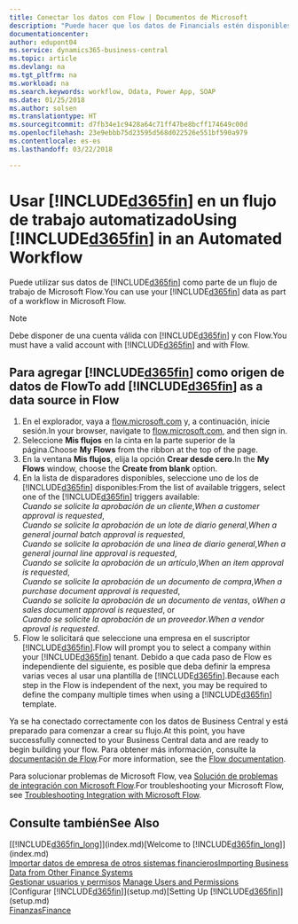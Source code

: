 ```yaml
---
title: Conectar los datos con Flow | Documentos de Microsoft
description: "Puede hacer que los datos de Financials estén disponibles como un origen de datos y especificar una URL de OData de sus servicios web para generar un flujo de trabajo automatizado."
documentationcenter: 
author: edupont04
ms.service: dynamics365-business-central
ms.topic: article
ms.devlang: na
ms.tgt_pltfrm: na
ms.workload: na
ms.search.keywords: workflow, Odata, Power App, SOAP
ms.date: 01/25/2018
ms.author: solsen
ms.translationtype: HT
ms.sourcegitcommit: d7fb34e1c9428a64c71ff47be8bcff174649c00d
ms.openlocfilehash: 23e9ebbb75d23595d568d022526e551bf590a979
ms.contentlocale: es-es
ms.lasthandoff: 03/22/2018

---
```

# <a name="using-included365finincludesd365finmdmd-in-an-automated-workflow"></a><span data-ttu-id="00fff-103">Usar [!INCLUDE[d365fin](includes/d365fin_md.md)] en un flujo de trabajo automatizado</span><span class="sxs-lookup"><span data-stu-id="00fff-103">Using [!INCLUDE[d365fin](includes/d365fin_md.md)] in an Automated Workflow</span></span>
<span data-ttu-id="00fff-104">Puede utilizar sus datos de [!INCLUDE[d365fin](includes/d365fin_md.md)] como parte de un flujo de trabajo de Microsoft Flow.</span><span class="sxs-lookup"><span data-stu-id="00fff-104">You can use your [!INCLUDE[d365fin](includes/d365fin_md.md)] data as part of a workflow in Microsoft Flow.</span></span>  

> [!NOTE]  
>   <span data-ttu-id="00fff-105">Debe disponer de una cuenta válida con [!INCLUDE[d365fin](includes/d365fin_md.md)] y con Flow.</span><span class="sxs-lookup"><span data-stu-id="00fff-105">You must have a valid account with [!INCLUDE[d365fin](includes/d365fin_md.md)] and with Flow.</span></span>  

## <a name="to-add-included365finincludesd365finmdmd-as-a-data-source-in-flow"></a><span data-ttu-id="00fff-106">Para agregar [!INCLUDE[d365fin](includes/d365fin_md.md)] como origen de datos de Flow</span><span class="sxs-lookup"><span data-stu-id="00fff-106">To add [!INCLUDE[d365fin](includes/d365fin_md.md)] as a data source in Flow</span></span>
1. <span data-ttu-id="00fff-107">En el explorador, vaya a [flow.microsoft.com](https://flow.microsoft.com/en-us/) y, a continuación, inicie sesión.</span><span class="sxs-lookup"><span data-stu-id="00fff-107">In your browser, navigate to [flow.microsoft.com](https://flow.microsoft.com/en-us/), and then sign in.</span></span>
2. <span data-ttu-id="00fff-108">Seleccione **Mis flujos** en la cinta en la parte superior de la página.</span><span class="sxs-lookup"><span data-stu-id="00fff-108">Choose **My Flows** from the ribbon at the top of the page.</span></span>
3. <span data-ttu-id="00fff-109">En la ventana **Mis flujos**, elija la opción **Crear desde cero**.</span><span class="sxs-lookup"><span data-stu-id="00fff-109">In the **My Flows** window, choose the **Create from blank** option.</span></span>
4. <span data-ttu-id="00fff-110">En la lista de disparadores disponibles, seleccione uno de los de [!INCLUDE[d365fin](includes/d365fin_md.md)] disponibles:</span><span class="sxs-lookup"><span data-stu-id="00fff-110">From the list of available triggers, select one of the [!INCLUDE[d365fin](includes/d365fin_md.md)] triggers available:</span></span>  
    <span data-ttu-id="00fff-111">*Cuando se solicite la aprobación de un cliente*,</span><span class="sxs-lookup"><span data-stu-id="00fff-111">*When a customer approval is requested*,</span></span>  
    <span data-ttu-id="00fff-112">*Cuando se solicite la aprobación de un lote de diario general*,</span><span class="sxs-lookup"><span data-stu-id="00fff-112">*When a general journal batch approval is requested*,</span></span>  
    <span data-ttu-id="00fff-113">*Cuando se solicite la aprobación de una línea de diario general*,</span><span class="sxs-lookup"><span data-stu-id="00fff-113">*When a general journal line approval is requested*,</span></span>  
    <span data-ttu-id="00fff-114">*Cuando se solicite la aprobación de un artículo*,</span><span class="sxs-lookup"><span data-stu-id="00fff-114">*When an item approval is requested*,</span></span>  
    <span data-ttu-id="00fff-115">*Cuando se solicite la aprobación de un documento de compra*,</span><span class="sxs-lookup"><span data-stu-id="00fff-115">*When a purchase document approval is requested*,</span></span>  
    <span data-ttu-id="00fff-116">*Cuando se solicite la aprobación de un documento de ventas*, o</span><span class="sxs-lookup"><span data-stu-id="00fff-116">*When a sales document approval is requested*, or</span></span>  
    <span data-ttu-id="00fff-117">*Cuando se solicite la aprobación de un proveedor*.</span><span class="sxs-lookup"><span data-stu-id="00fff-117">*When a vendor aproval is requested*.</span></span>
5. <span data-ttu-id="00fff-118">Flow le solicitará que seleccione una empresa en el suscriptor [!INCLUDE[d365fin](includes/d365fin_md.md)].</span><span class="sxs-lookup"><span data-stu-id="00fff-118">Flow will prompt you to select a company within your [!INCLUDE[d365fin](includes/d365fin_md.md)] tenant.</span></span> <span data-ttu-id="00fff-119">Debido a que cada paso de Flow es independiente del siguiente, es posible que deba definir la empresa varias veces al usar una plantilla de [!INCLUDE[d365fin](includes/d365fin_md.md)].</span><span class="sxs-lookup"><span data-stu-id="00fff-119">Because each step in the Flow is independent of the next, you may be required to define the company multiple times when using a [!INCLUDE[d365fin](includes/d365fin_md.md)] template.</span></span>

<span data-ttu-id="00fff-120">Ya se ha conectado correctamente con los datos de Business Central y está preparado para comenzar a crear su flujo.</span><span class="sxs-lookup"><span data-stu-id="00fff-120">At this point, you have successfully connected to your Business Central data and are ready to begin building your flow.</span></span> <span data-ttu-id="00fff-121">Para obtener más información, consulte la [documentación de Flow](https://flow.microsoft.com/documentation/getting-started/).</span><span class="sxs-lookup"><span data-stu-id="00fff-121">For more information, see the [Flow documentation](https://flow.microsoft.com/documentation/getting-started/).</span></span>

<span data-ttu-id="00fff-122">Para solucionar problemas de Microsoft Flow, vea [Solución de problemas de integración con Microsoft Flow](across-troubleshooting-how-use-financials-data-source-flow.md).</span><span class="sxs-lookup"><span data-stu-id="00fff-122">For troubleshooting your Microsoft Flow, see [Troubleshooting Integration with Microsoft Flow](across-troubleshooting-how-use-financials-data-source-flow.md).</span></span>

## <a name="see-also"></a><span data-ttu-id="00fff-123">Consulte también</span><span class="sxs-lookup"><span data-stu-id="00fff-123">See Also</span></span>
<span data-ttu-id="00fff-124">[[!INCLUDE[d365fin_long](includes/d365fin_long_md.md)]](index.md)</span><span class="sxs-lookup"><span data-stu-id="00fff-124">[Welcome to [!INCLUDE[d365fin_long](includes/d365fin_long_md.md)]](index.md)</span></span>  
[<span data-ttu-id="00fff-125">Importar datos de empresa de otros sistemas financieros</span><span class="sxs-lookup"><span data-stu-id="00fff-125">Importing Business Data from Other Finance Systems</span></span>](upload-data.md)  
<span data-ttu-id="00fff-126">[Gestionar usuarios y permisos](ui-how-users-permissions.md)  </span><span class="sxs-lookup"><span data-stu-id="00fff-126">[Manage Users and Permissions](ui-how-users-permissions.md)  </span></span>  
<span data-ttu-id="00fff-127">[Configurar [!INCLUDE[d365fin](includes/d365fin_md.md)]](setup.md)</span><span class="sxs-lookup"><span data-stu-id="00fff-127">[Setting Up [!INCLUDE[d365fin](includes/d365fin_md.md)]](setup.md)</span></span>  
[<span data-ttu-id="00fff-128">Finanzas</span><span class="sxs-lookup"><span data-stu-id="00fff-128">Finance</span></span>](finance.md)  

